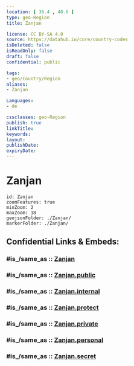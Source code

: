 ```yaml
---
location: [ 36.4 , 48.6 ] 
type: geo-Region
title: Zanjan

license: CC BY-SA 4.0
source: https://datahub.io/core/country-codes
isDeleted: false
isReadOnly: false
draft: false
confidential: public

tags:
- geo/Country/Region
aliases:
- Zanjan

Languages:
- de

cssclasses: geo-Region
publish: true
linkTitle: 
keywords: 
layout: 
publishDate: 
expiryDate: 
---
```


# Zanjan

```leaflet
id: Zanjan
zoomFeatures: true 
minZoom: 2 
maxZoom: 18
geojsonFolder: ./Zanjan/
markerFolder: ./Zanjan/
```


## Confidential Links & Embeds: 

### #is_/same_as :: [Zanjan](/_Standards/Earth/Continent/Asia/Asia~West/Iran/provinces~Iran/Zanjan.md) 

### #is_/same_as :: [Zanjan.public](/_public/Earth/Continent/Asia/Asia~West/Iran/provinces~Iran/Zanjan.public.md) 

### #is_/same_as :: [Zanjan.internal](/_internal/Earth/Continent/Asia/Asia~West/Iran/provinces~Iran/Zanjan.internal.md) 

### #is_/same_as :: [Zanjan.protect](/_protect/Earth/Continent/Asia/Asia~West/Iran/provinces~Iran/Zanjan.protect.md) 

### #is_/same_as :: [Zanjan.private](/_private/Earth/Continent/Asia/Asia~West/Iran/provinces~Iran/Zanjan.private.md) 

### #is_/same_as :: [Zanjan.personal](/_personal/Earth/Continent/Asia/Asia~West/Iran/provinces~Iran/Zanjan.personal.md) 

### #is_/same_as :: [Zanjan.secret](/_secret/Earth/Continent/Asia/Asia~West/Iran/provinces~Iran/Zanjan.secret.md)

